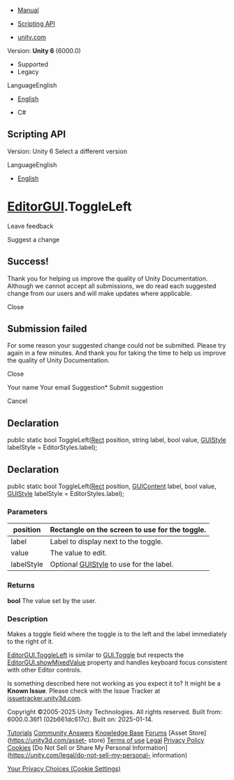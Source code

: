[ ]()

  * [Manual](../Manual/index.html)
  * [Scripting API](../ScriptReference/index.html)

  * [unity.com](https://unity.com/)

Version: **Unity 6** (6000.0)

  * Supported
  * Legacy

LanguageEnglish

  * [English]()

  * C#

[ ](https://docs.unity3d.com)

## Scripting API

Version: Unity 6 Select a different version

LanguageEnglish

  * [English]()

#  [EditorGUI](EditorGUI.html).ToggleLeft

Leave feedback

Suggest a change

## Success!

Thank you for helping us improve the quality of Unity Documentation. Although
we cannot accept all submissions, we do read each suggested change from our
users and will make updates where applicable.

Close

## Submission failed

For some reason your suggested change could not be submitted. Please <a>try
again</a> in a few minutes. And thank you for taking the time to help us
improve the quality of Unity Documentation.

Close

Your name Your email Suggestion* Submit suggestion

Cancel

[ ]()

## Declaration

public static bool ToggleLeft([Rect](Rect.html) position, string label, bool
value, [GUIStyle](GUIStyle.html) labelStyle = EditorStyles.label);

## Declaration

public static bool ToggleLeft([Rect](Rect.html) position,
[GUIContent](GUIContent.html) label, bool value, [GUIStyle](GUIStyle.html)
labelStyle = EditorStyles.label);

### Parameters

position | Rectangle on the screen to use for the toggle.  
---|---  
label | Label to display next to the toggle.  
value | The value to edit.  
labelStyle | Optional [GUIStyle](GUIStyle.html) to use for the label.  
  
### Returns

**bool** The value set by the user.

### Description

Makes a toggle field where the toggle is to the left and the label immediately
to the right of it.

[EditorGUI.ToggleLeft](EditorGUI.ToggleLeft.html) is similar to
[GUI.Toggle](GUI.Toggle.html) but respects the
[EditorGUI.showMixedValue](EditorGUI-showMixedValue.html) property and handles
keyboard focus consistent with other Editor controls.

Is something described here not working as you expect it to? It might be a
**Known Issue**. Please check with the Issue Tracker at
[issuetracker.unity3d.com](https://issuetracker.unity3d.com).

Copyright ©2005-2025 Unity Technologies. All rights reserved. Built from:
6000.0.36f1 (02b661dc617c). Built on: 2025-01-14.

[Tutorials](https://unity3d.com/learn) [Community
Answers](https://answers.unity3d.com) [Knowledge
Base](https://support.unity3d.com/hc/en-us)
[Forums](https://forum.unity3d.com) [Asset Store](https://unity3d.com/asset-
store) [Terms of use](https://docs.unity3d.com/Manual/TermsOfUse.html)
[Legal](https://unity.com/legal) [Privacy
Policy](https://unity.com/legal/privacy-policy)
[Cookies](https://unity.com/legal/cookie-policy) [Do Not Sell or Share My
Personal Information](https://unity.com/legal/do-not-sell-my-personal-
information)

[Your Privacy Choices (Cookie Settings)](javascript:void\(0\);)

